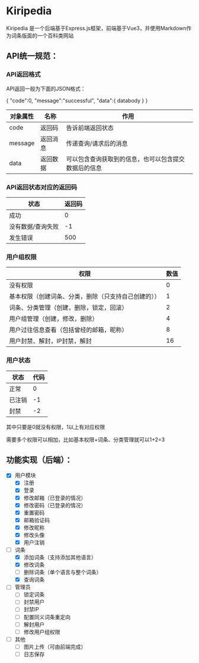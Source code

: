 # Kiripedia

Kiripedia 是一个后端基于Express.js框架，前端基于Vue3，并使用Markdown作为词条版面的一个百科类网站

## API统一规范：

### API返回格式

API返回一般为下面的JSON格式：

{
  "code":0,
  "message":"successful",
  "data":{
    databody
  }
}

| 对象属性 | 名称 | 作用 |
|-|-|-|
| code | 返回码 | 告诉前端返回状态 
| message | 返回消息 | 传递查询/请求后的消息 |
| data | 返回数据 | 可以包含查询获取到的信息，也可以包含提交数据后的信息 |

### API返回状态对应的返回码
|  状态   | 返回码  |
|  ----   | ----    |
|  成功   |    0    |
| 没有数据/查询失败  | -1  |
| 发生错误 |    500   |

### 用户组权限
| 权限 |  数值 |
|----|----|
| 没有权限| 0 |
| 基本权限（创建词条、分类，删除（只支持自己创建的）） | 1 |
| 词条、分类管理（创建，删除，锁定，回滚） | 2 |
| 用户组管理（创建，修改，删除） | 4 |
| 用户过往信息查看（包括曾经的邮箱，昵称） | 8 |
| 用户封禁、解封，IP封禁，解封 | 16 |

### 用户状态
| 状态 | 代码 |
| - | - |
| 正常 | 0 |
| 已注销| -1 |
| 封禁 | -2 |

其中只要是0就没有权限，1以上有对应权限

需要多个权限可以相加，比如基本权限+词条、分类管理就可以1+2=3

## 功能实现（后端）：

- [x] 用户模块
  - [x] 注册
  - [x] 登录
  - [x] 修改邮箱（已登录的情况）
  - [x] 修改密码（已登录的情况）
  - [x] 重置密码
  - [x] 邮箱验证码
  - [x] 修改昵称
  - [x] 修改头像
  - [x] 用户注销

- [ ] 词条
  - [x] 添加词条（支持添加其他语言）
  - [x] 修改词条
  - [ ] 删除词条（单个语言与整个词条）
  - [x] 查询词条

- [ ] 管理员
  - [ ] 锁定词条
  - [ ] 封禁用户
  - [ ] 封禁IP
  - [ ] 配置同义词条重定向
  - [ ] 解封用户
  - [ ] 修改用户组权限

- [ ] 其他
  - [ ] 图片上传（可由前端完成）
  - [ ] 日志保存